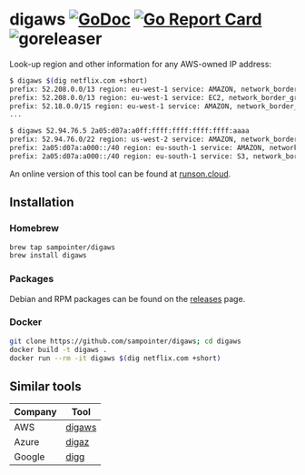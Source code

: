 # digaws [![GoDoc](https://godoc.org/github.com/sampointer/digaws?status.svg)](https://godoc.org/github.com/sampointer/digaws) [![Go Report Card](https://goreportcard.com/badge/github.com/sampointer/digaws)](https://goreportcard.com/report/github.com/sampointer/digaws) ![goreleaser](https://github.com/sampointer/digaws/workflows/goreleaser/badge.svg)

Look-up region and other information for any AWS-owned IP address:

```bash
$ digaws $(dig netflix.com +short)
prefix: 52.208.0.0/13 region: eu-west-1 service: AMAZON, network_border_group: eu-west-1
prefix: 52.208.0.0/13 region: eu-west-1 service: EC2, network_border_group: eu-west-1
prefix: 52.18.0.0/15 region: eu-west-1 service: AMAZON, network_border_group: eu-west-1
...
```

```bash
$ digaws 52.94.76.5 2a05:d07a:a0ff:ffff:ffff:ffff:ffff:aaaa
prefix: 52.94.76.0/22 region: us-west-2 service: AMAZON, network_border_group: us-west-2
prefix: 2a05:d07a:a000::/40 region: eu-south-1 service: AMAZON, network_border_group: eu-south-1
prefix: 2a05:d07a:a000::/40 region: eu-south-1 service: S3, network_border_group: eu-south-1
```

An online version of this tool can be found at [runson.cloud][r].

## Installation

### Homebrew

```bash
brew tap sampointer/digaws
brew install digaws
```

### Packages
Debian and RPM packages can be found on the [releases][3] page.

### Docker

```bash
git clone https://github.com/sampointer/digaws; cd digaws
docker build -t digaws .
docker run --rm -it digaws $(dig netflix.com +short)
```
## Similar tools

| Company  | Tool        |
|----------|-------------|
| AWS      | [digaws][a] |
| Azure    | [digaz][z]  |
| Google   | [digg][g]   |

[1]: https://ip-ranges.amazonaws.com/ip-ranges.json
[2]: https://docs.aws.amazon.com/general/latest/gr/aws-ip-ranges.html
[3]: https://github.com/sampointer/digaws/releases/

[a]: https://github.com/sampointer/digaws
[g]: https://github.com/sampointer/digg
[z]: https://github.com/sampointer/digaz
[r]: https://runson.cloud
